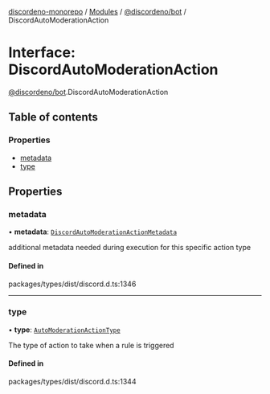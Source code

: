 [discordeno-monorepo](../README.md) / [Modules](../modules.md) / [@discordeno/bot](../modules/discordeno_bot.md) / DiscordAutoModerationAction

# Interface: DiscordAutoModerationAction

[@discordeno/bot](../modules/discordeno_bot.md).DiscordAutoModerationAction

## Table of contents

### Properties

- [metadata](discordeno_bot.DiscordAutoModerationAction.md#metadata)
- [type](discordeno_bot.DiscordAutoModerationAction.md#type)

## Properties

### metadata

• **metadata**: [`DiscordAutoModerationActionMetadata`](discordeno_bot.DiscordAutoModerationActionMetadata.md)

additional metadata needed during execution for this specific action type

#### Defined in

packages/types/dist/discord.d.ts:1346

---

### type

• **type**: [`AutoModerationActionType`](../enums/discordeno_bot.AutoModerationActionType.md)

The type of action to take when a rule is triggered

#### Defined in

packages/types/dist/discord.d.ts:1344
